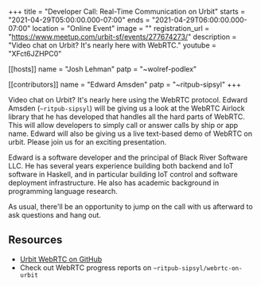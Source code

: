 +++
title = "Developer Call: Real-Time Communication on Urbit"
starts = "2021-04-29T05:00:00.000-07:00"
ends = "2021-04-29T06:00:00.000-07:00"
location = "Online Event"
image = ""
registration_url = "https://www.meetup.com/urbit-sf/events/277674273/"
description = "Video chat on Urbit? It's nearly here with WebRTC."
youtube = "XFct6JZHPC0"

[[hosts]]
name = "Josh Lehman"
patp = "~wolref-podlex"

[[contributors]]
name = "Edward Amsden"
patp = "~ritpub-sipsyl"
+++

Video chat on Urbit? It's nearly here using the WebRTC protocol. Edward Amsden (`~ritpub-sipsyl`) will be giving us a look at the WebRTC Airlock library that he has developed that handles all the hard parts of WebRTC. This will allow developers to simply call or answer calls by ship or app name. Edward will also be giving us a live text-based demo of WebRTC on urbit. Please join us for an exciting presentation.

Edward is a software developer and the principal of Black River Software LLC. He has several years experience building both backend and IoT software in Haskell, and in particular building IoT control and software deployment infrastructure. He also has academic background in programming language research.

As usual, there'll be an opportunity to jump on the call with us afterward to ask questions and hang out.

## Resources

- [Urbit WebRTC on GitHub](https://github.com/black-river-software/urbit-webrtc)
- Check out WebRTC progress reports on `~ritpub-sipsyl/webrtc-on-urbit`
